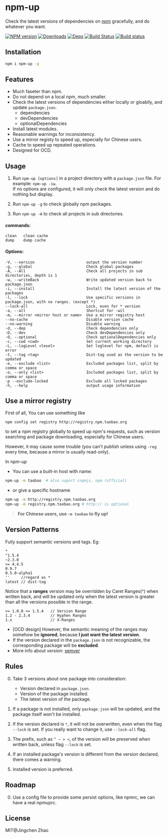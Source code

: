 npm-up
======

Check the latest versions of dependencies on [npm](https://www.npmjs.com) gracefully, and do whatever you want.

[![NPM version](https://badge.fury.io/js/npm-up.svg)](https://www.npmjs.com/package/npm-up)
[![Downloads](http://img.shields.io/npm/dm/npm-up.svg)](https://www.npmjs.com/package/npm-up)
[![Deps](https://david-dm.org/dracupid/npm-up.svg?style=flat)](https://david-dm.org/dracupid/npm-up)
[![Build Status](https://travis-ci.org/dracupid/npm-up.svg)](https://travis-ci.org/dracupid/npm-up)
[![Build status](https://ci.appveyor.com/api/projects/status/github/dracupid/npm-up?svg=true)](https://ci.appveyor.com/project/dracupid/npm-up)

## Installation
```bash
npm i npm-up -g
```

## Features
- Much faseter than npm.
- Do not depend on a local npm, much smaller.
- Check the latest versions of dependencies either locally or gloablly, and update `package.json`.
    + dependencies
    + devDependencies
    + optionalDependencies
- Install latest modules.
- Reasonable warnings for inconsistency.
- Use a mirror registy to speed up, especially for Chinese users.
- Cache to speed up repeated operations.
- Designed for OCD.

## Usage
1. Run `npm-up [options]` in a project directory with a `package.json` file. For example: `npm-up -iw`. <br/>
If no options are configured, it will only check the latest version and do nothing but display.

2. Run `npm-up -g` to check globally npm packages.

3. Run `npm-up -A` to check all projects in sub directories.


#### commands:

```
clean   clean cache
dump    dump cache

```

#### Options:
```
-V, --version                       output the version number
-g, --global                        Check global packages
-A, --All                           Check all projects in sub directories, depth is 1
-w, --writeBack                     Write updated version back to package.json
-i, --install                       Install the latest version of the packages
-l, --lock                          Use specific versions in package.json, with no ranges. (except *)
--lock-all                          Lock, even for * version
-a, --all                           Shortcut for -wil
-m, --mirror <mirror host or name>  Use a mirror registry host
--no-cache                          Disable version cache
--no-warning                        Disable warning
-d, --dep                           Check dependencies only
-D, --dev                           Check devDependencies only
-O, --optional                      Check optionalDependencies only
-c, --cwd <cwd>                     Set current working directory
-L, --logLevel <level>              Set loglevel for npm, default is error
-t, --tag <tag>                     Dist-tag used as the version to be updated
-e, --exclude <list>                Excluded packages list, split by comma or space
-o, --only <list>                   Included packages list, split by comma or space
-p --exclude-locked                 Exclude all locked packages
-h, --help                          output usage information
```

## Use a mirror registry

First of all, You can use something like
```
npm config set registry http://registry.npm.taobao.org
```
to set a npm registry globally to speed up npm's requests, such as version searching and package downloading, especially for Chinese users.<br/>

However, it may cause some trouble (you can't publish unless using `-reg` every time, because a mirror is usually read-only).

In npm-up
- You can use a built-in host with name:
```bash
npm-up -m taobao  # also suport cnpmjs, npm (official)
```
- or give a specific hostname
```bash
npm-up -m http://registry.npm.taobao.org
npm-up -m registry.npm.taobao.org # http:// is optional
```

> **For Chinese users, use `-m taobao` to fly up!**

## Version Patterns
Fully support semantic versions and tags. Eg:
```
*
^1.5.4
~2.3.0
>= 4.4.5
0.9.7
0.5.0-alpha1
''     //regard as *
latest // dist-tag
```

Notice that a **ranges** version may be overridden by Caret Ranges(^) when written back, and will be updated only when the latest version is greater than all the versions possible in the range.
```
>= 1.0.0 <= 1.5.4   // Version Range
1.2 - 2.3.4         // Hyphen Ranges
1.x                 // X-Ranges
```
- [OCD design] However, the semantic meaning of the ranges may somehow be **ignored**, because **I just want the latest version**.
- If the version declared in the `package.json` is not recognizable, the corresponding package will be **excluded**.
- More info about _version_: [semver](https://github.com/npm/node-semver/blob/master/README.md#ranges)

## Rules
0. Take 3 versions about one package into consideration:
    - Version declared in `package.json`.
    - Version of the package installed.
    - The latest version of the package.

0. If a package is not installed, only `package.json` will be updated, and the package itself won't be installed.

0. If the version declared is `*`, it will not be overwritten, even when the flag `--lock` is set. If you really want to change it, use `--lock-all` flag.

0. The prefix, such as `^ ~ > <`, of the version will be preserved when written back, unless flag `--lock` is set.

0. If an installed package's version is different from the version declared, there comes a warning.

0. Installed version is preferred.

## Roadmap
0. Use a config file to provide some persist options, like npmrc, we can have a real npmuprc.

## License
MIT@Jingchen Zhao

